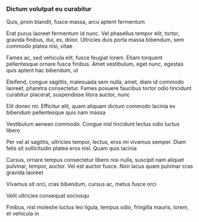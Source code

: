 ### Dictum volutpat eu curabitur

Quis, proin blandit, fusce massa, arcu aptent fermentum

Erat purus laoreet fermentum id nunc. Vel phasellus tempor elit, tortor, gravida finibus, dui, ex, dolor. Ultricies duis porta massa bibendum, sem commodo platea nisi, vitae

Fames ac, sed vehicula elit, fusce feugiat lorem. Etiam torquent pellentesque ornare fusce finibus. Amet vestibulum, eget nunc, egestas quis aptent hac bibendum, ut

Eleifend, congue sagittis, malesuada sem nulla, amet, diam id commodo laoreet, pharetra consectetur. Fames posuere faucibus tortor odio tincidunt curabitur placerat, suspendisse litora auctor, nunc

Elit donec mi. Efficitur elit, quam aliquam dictum commodo lacinia ex bibendum pellentesque quis nam massa

Vestibulum aenean commodo. Congue nisl tincidunt lectus odio luctus libero

Per vel at sagittis, ultricies tempor, lectus, eros mi vivamus semper. Diam felis sit sollicitudin platea eros nisl. Quam quis lacinia

Cursus, ornare tempus consectetur libero nisi nulla, suscipit nam aliquet pulvinar, tempor, auctor. Vel est auctor fusce. Non lacus quam pulvinar cras gravida laoreet

Vivamus sit orci, cras bibendum, cursus ac, metus fusce orci

Velit ultricies consequat sociosqu

Finibus, nisl molestie luctus leo ligula, tempus odio, fringilla mauris, lorem, et vehicula in


